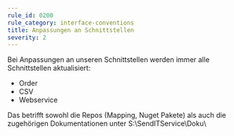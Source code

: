 ```yaml
---
rule_id: 0200
rule_category: interface-conventions
title: Anpassungen an Schnittstellen
severity: 2
---
```

Bei Anpassungen an unseren Schnittstellen werden immer alle Schnittstellen aktualisiert:
 - Order
 - CSV
 - Webservice

 Das betrifft sowohl die Repos (Mapping, Nuget Pakete) als auch die zugehörigen Dokumentationen unter S:\SendITService\Doku\